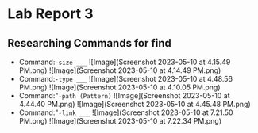 # Lab Report 3
## Researching Commands for find
- Command:`-size ___`
![Image](Screenshot 2023-05-10 at 4.15.49 PM.png)
![Image](Screenshot 2023-05-10 at 4.14.49 PM.png)
- Command:`-type ___`
![Image](Screenshot 2023-05-10 at 4.48.56 PM.png)
![Image](Screenshot 2023-05-10 at 4.10.05 PM.png)
- Command:"`-path (Pattern)`
![Image](Screenshot 2023-05-10 at 4.44.40 PM.png)
![Image](Screenshot 2023-05-10 at 4.45.48 PM.png)
- Command:"`-link ___`
![Image](Screenshot 2023-05-10 at 7.21.50 PM.png)
![Image](Screenshot 2023-05-10 at 7.22.34 PM.png)
